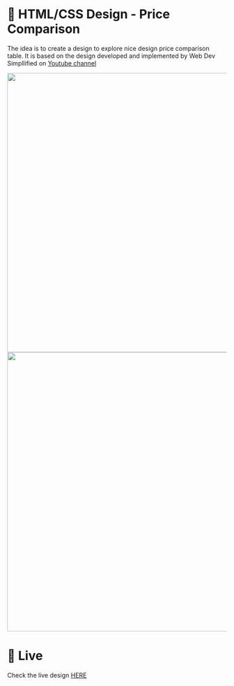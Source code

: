 
# 🎨 HTML/CSS Design - Price Comparison

The idea is to create a design to explore nice design price comparison table. It is based on the design developed and implemented by Web Dev Simpllified on [Youtube channel](https://www.youtube.com/watch?v=M_bhZEY6_kM
)


<img src="https://storage.googleapis.com/rfribeiro-css/price-comparison-02/presentation.png" width="640">
<img src="https://storage.googleapis.com/rfribeiro-css/price-comparison-02/presentation.gif" width="640">


# 🚀 Live

Check the live design [HERE](https://storage.googleapis.com/rfribeiro-css/price-comparison-02/index.html)